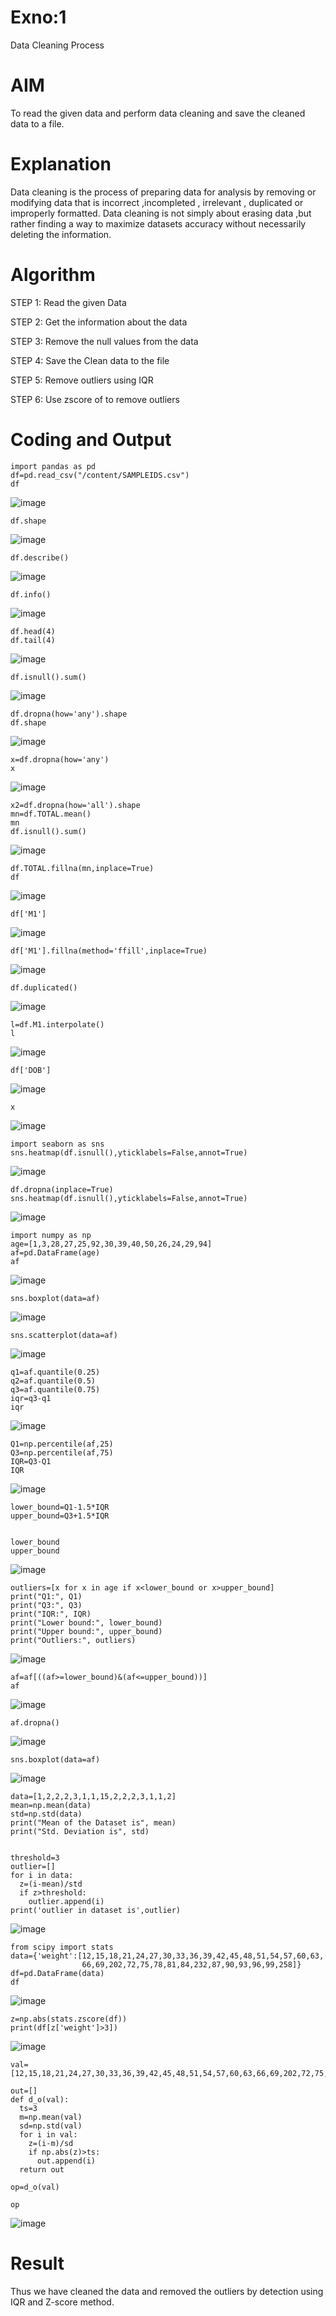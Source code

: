 # Exno:1
Data Cleaning Process

# AIM
To read the given data and perform data cleaning and save the cleaned data to a file.

# Explanation
Data cleaning is the process of preparing data for analysis by removing or modifying data that is incorrect ,incompleted , irrelevant , duplicated or improperly formatted. Data cleaning is not simply about erasing data ,but rather finding a way to maximize datasets accuracy without necessarily deleting the information.

# Algorithm
STEP 1: Read the given Data

STEP 2: Get the information about the data

STEP 3: Remove the null values from the data

STEP 4: Save the Clean data to the file

STEP 5: Remove outliers using IQR

STEP 6: Use zscore of to remove outliers

# Coding and Output
```
import pandas as pd
df=pd.read_csv("/content/SAMPLEIDS.csv")
df
```
![image](https://github.com/user-attachments/assets/8072c16b-7745-43ce-bb82-38d877518778)
```
df.shape
```
![image](https://github.com/user-attachments/assets/17c87218-971c-460c-a5d5-d466a2beaf31)
```
df.describe()
```
![image](https://github.com/user-attachments/assets/af28ee11-1e54-4380-b02d-fb5035d841b4)
```
df.info()
```
![image](https://github.com/user-attachments/assets/19320d44-f339-44b0-8635-dd4d644e480e)
```
df.head(4)
df.tail(4)
```
![image](https://github.com/user-attachments/assets/2eb31c8b-a01f-4657-8881-7170c82c97c0)
```
df.isnull().sum()
```
![image](https://github.com/user-attachments/assets/d143bc6a-7b35-4180-a96a-9989cef93588)
```
df.dropna(how='any').shape
df.shape
```
![image](https://github.com/user-attachments/assets/a4641760-7c25-46de-8345-91f8fa9b1b36)
```
x=df.dropna(how='any')
x
```
![image](https://github.com/user-attachments/assets/b70c185d-da54-4359-9d5b-8ec75102bcbb)
```
x2=df.dropna(how='all').shape
mn=df.TOTAL.mean()
mn
df.isnull().sum()
```
![image](https://github.com/user-attachments/assets/b7a63aaa-4fa7-479c-8ad2-3ee03cd5ee72)
```
df.TOTAL.fillna(mn,inplace=True)
df
```
![image](https://github.com/user-attachments/assets/3d05c190-ad74-41af-b689-73aa80bfc20e)
```
df['M1']
```
![image](https://github.com/user-attachments/assets/15c5410e-0248-4935-934d-2ddac965dcdc)
```
df['M1'].fillna(method='ffill',inplace=True)
```
![image](https://github.com/user-attachments/assets/1bdb3021-72b7-4c00-9ce6-664c4b97d043)
```
df.duplicated()
```
![image](https://github.com/user-attachments/assets/6b28cb41-f497-4be0-ab4c-a0723f224c47)
```
l=df.M1.interpolate()
l
```
![image](https://github.com/user-attachments/assets/4070d22f-c08e-47e4-b777-f808318b3813)
```
df['DOB']
```
![image](https://github.com/user-attachments/assets/16f712d9-8053-4886-ba7d-23bfdf7f6d7e)
```
x
```
![image](https://github.com/user-attachments/assets/78d56365-921f-4026-99d2-bc93f60c1ee3)
```
import seaborn as sns
sns.heatmap(df.isnull(),yticklabels=False,annot=True)
```
![image](https://github.com/user-attachments/assets/987d5006-3dca-4c08-97fe-5591cd5b0cae)
```
df.dropna(inplace=True)
sns.heatmap(df.isnull(),yticklabels=False,annot=True)
```
![image](https://github.com/user-attachments/assets/9e0856f3-18b7-4cd4-84bc-3c3646f716b8)
```
import numpy as np
age=[1,3,28,27,25,92,30,39,40,50,26,24,29,94]
af=pd.DataFrame(age)
af
```
![image](https://github.com/user-attachments/assets/ccefdfbb-09dd-41c9-b259-7ecf9590dabe)
```
sns.boxplot(data=af)
```
![image](https://github.com/user-attachments/assets/ef240f8c-26cd-43ce-b742-73f685728b97)
```
sns.scatterplot(data=af)
```
![image](https://github.com/user-attachments/assets/3011d38c-e44b-4063-82f0-f2716b1f3295)
```
q1=af.quantile(0.25)
q2=af.quantile(0.5)
q3=af.quantile(0.75)
iqr=q3-q1
iqr
```
![image](https://github.com/user-attachments/assets/67eaebf9-5b0e-4bb3-b7e0-46fdcd122b69)
```
Q1=np.percentile(af,25)
Q3=np.percentile(af,75)
IQR=Q3-Q1
IQR
```
![image](https://github.com/user-attachments/assets/e6438868-3fee-474f-8a19-a0dd39adfc8d)
```
lower_bound=Q1-1.5*IQR
upper_bound=Q3+1.5*IQR


lower_bound
upper_bound
```
![image](https://github.com/user-attachments/assets/8941786d-b6ef-425a-be8a-8d2c87fd673d)
```
outliers=[x for x in age if x<lower_bound or x>upper_bound]
print("Q1:", Q1)
print("Q3:", Q3)
print("IQR:", IQR)
print("Lower bound:", lower_bound)
print("Upper bound:", upper_bound)
print("Outliers:", outliers)
```
![image](https://github.com/user-attachments/assets/921d0cd9-7a03-4dd1-84b4-10d1499bd6e4)
```
af=af[((af>=lower_bound)&(af<=upper_bound))]
af
```
![image](https://github.com/user-attachments/assets/2fbbe296-655b-4b1d-aec6-59fc3fced68a)
```
af.dropna()
```
![image](https://github.com/user-attachments/assets/9d0013da-c191-4ccd-8eed-f537b0934b0e)
```
sns.boxplot(data=af)
```
![image](https://github.com/user-attachments/assets/f82f718f-4c85-4843-9e0f-1f7f952c0793)
```
data=[1,2,2,2,3,1,1,15,2,2,2,3,1,1,2]
mean=np.mean(data)
std=np.std(data)
print("Mean of the Dataset is", mean)
print("Std. Deviation is", std)


threshold=3
outlier=[]
for i in data:
  z=(i-mean)/std
  if z>threshold:
    outlier.append(i)
print('outlier in dataset is',outlier)
```
![image](https://github.com/user-attachments/assets/c66faa35-61ac-4a25-957e-285059636fa9)
```
from scipy import stats
data={'weight':[12,15,18,21,24,27,30,33,36,39,42,45,48,51,54,57,60,63,
                66,69,202,72,75,78,81,84,232,87,90,93,96,99,258]}
df=pd.DataFrame(data)
df
```
![image](https://github.com/user-attachments/assets/74ba1f07-f479-47ca-b808-dd5704b67626)
```
z=np.abs(stats.zscore(df))
print(df[z['weight']>3])
```
![image](https://github.com/user-attachments/assets/ec7dd224-c54f-4d9c-a72e-1e120246321b)
```
val=[12,15,18,21,24,27,30,33,36,39,42,45,48,51,54,57,60,63,66,69,202,72,75,78,81,84,232,87,90,93,96,99,258]

out=[]
def d_o(val):
  ts=3
  m=np.mean(val)
  sd=np.std(val)
  for i in val:
    z=(i-m)/sd
    if np.abs(z)>ts:
      out.append(i)
  return out

op=d_o(val)

op
```
![image](https://github.com/user-attachments/assets/c85006d3-e0dc-40e7-8116-2d59eb138b6f)

# Result
Thus we have cleaned the data and removed the outliers by detection using IQR and Z-score method.

